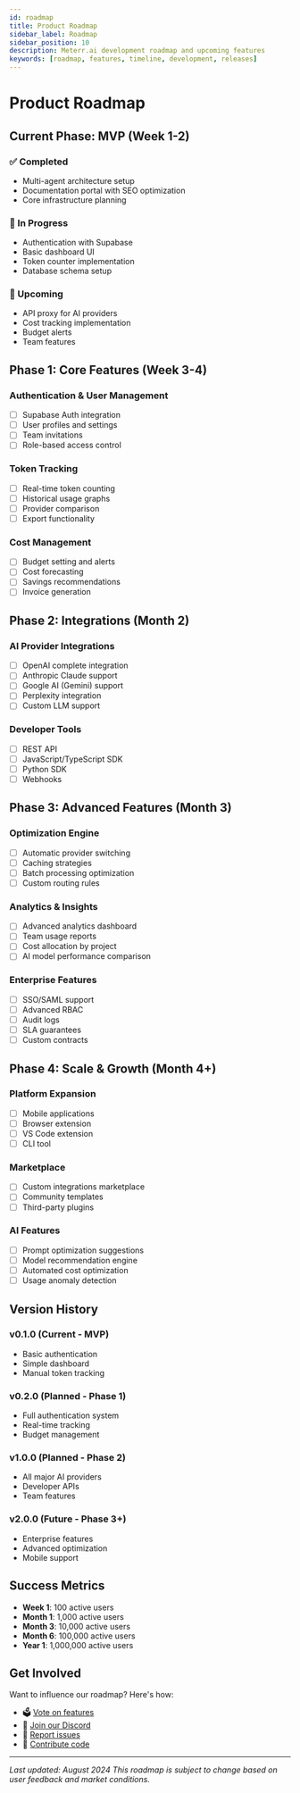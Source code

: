 ```yaml
---
id: roadmap
title: Product Roadmap
sidebar_label: Roadmap
sidebar_position: 10
description: Meterr.ai development roadmap and upcoming features
keywords: [roadmap, features, timeline, development, releases]
---
```


# Product Roadmap

## Current Phase: MVP (Week 1-2)

### ✅ Completed
- Multi-agent architecture setup
- Documentation portal with SEO optimization
- Core infrastructure planning

### 🚧 In Progress
- Authentication with Supabase
- Basic dashboard UI
- Token counter implementation
- Database schema setup

### 📅 Upcoming
- API proxy for AI providers
- Cost tracking implementation
- Budget alerts
- Team features

## Phase 1: Core Features (Week 3-4)

### Authentication & User Management
- [ ] Supabase Auth integration
- [ ] User profiles and settings
- [ ] Team invitations
- [ ] Role-based access control

### Token Tracking
- [ ] Real-time token counting
- [ ] Historical usage graphs
- [ ] Provider comparison
- [ ] Export functionality

### Cost Management
- [ ] Budget setting and alerts
- [ ] Cost forecasting
- [ ] Savings recommendations
- [ ] Invoice generation

## Phase 2: Integrations (Month 2)

### AI Provider Integrations
- [ ] OpenAI complete integration
- [ ] Anthropic Claude support
- [ ] Google AI (Gemini) support
- [ ] Perplexity integration
- [ ] Custom LLM support

### Developer Tools
- [ ] REST API
- [ ] JavaScript/TypeScript SDK
- [ ] Python SDK
- [ ] Webhooks

## Phase 3: Advanced Features (Month 3)

### Optimization Engine
- [ ] Automatic provider switching
- [ ] Caching strategies
- [ ] Batch processing optimization
- [ ] Custom routing rules

### Analytics & Insights
- [ ] Advanced analytics dashboard
- [ ] Team usage reports
- [ ] Cost allocation by project
- [ ] AI model performance comparison

### Enterprise Features
- [ ] SSO/SAML support
- [ ] Advanced RBAC
- [ ] Audit logs
- [ ] SLA guarantees
- [ ] Custom contracts

## Phase 4: Scale & Growth (Month 4+)

### Platform Expansion
- [ ] Mobile applications
- [ ] Browser extension
- [ ] VS Code extension
- [ ] CLI tool

### Marketplace
- [ ] Custom integrations marketplace
- [ ] Community templates
- [ ] Third-party plugins

### AI Features
- [ ] Prompt optimization suggestions
- [ ] Model recommendation engine
- [ ] Automated cost optimization
- [ ] Usage anomaly detection

## Version History

### v0.1.0 (Current - MVP)
- Basic authentication
- Simple dashboard
- Manual token tracking

### v0.2.0 (Planned - Phase 1)
- Full authentication system
- Real-time tracking
- Budget management

### v1.0.0 (Planned - Phase 2)
- All major AI providers
- Developer APIs
- Team features

### v2.0.0 (Future - Phase 3+)
- Enterprise features
- Advanced optimization
- Mobile support

## Success Metrics

- **Week 1**: 100 active users
- **Month 1**: 1,000 active users
- **Month 3**: 10,000 active users
- **Month 6**: 100,000 active users
- **Year 1**: 1,000,000 active users

## Get Involved

Want to influence our roadmap? Here's how:
- 🗳️ [Vote on features](https://feedback.meterr.ai)
- 💬 [Join our Discord](https://discord.gg/meterr)
- 🐛 [Report issues](https://github.com/lfriedbauer/meterr/issues)
- 🤝 [Contribute code](./contributing)

---

*Last updated: August 2024*
*This roadmap is subject to change based on user feedback and market conditions.*
